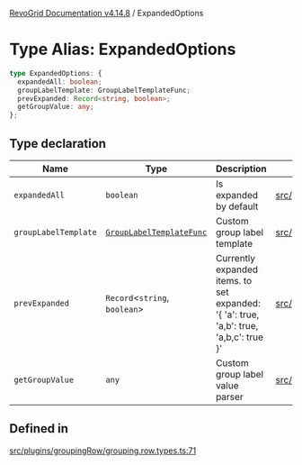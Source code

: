 [RevoGrid Documentation v4.14.8](README.md) / ExpandedOptions

# Type Alias: ExpandedOptions

```ts
type ExpandedOptions: {
  expandedAll: boolean;
  groupLabelTemplate: GroupLabelTemplateFunc;
  prevExpanded: Record<string, boolean>;
  getGroupValue: any;
};
```

## Type declaration

| Name | Type | Description | Defined in |
| ------ | ------ | ------ | ------ |
| `expandedAll` | `boolean` | Is expanded by default | [src/plugins/groupingRow/grouping.row.types.ts:80](https://github.com/revolist/revogrid/blob/e548e2f67dd1ccbf7f1e03dfbe23431ad8065184/src/plugins/groupingRow/grouping.row.types.ts#L80) |
| `groupLabelTemplate` | [`GroupLabelTemplateFunc`](TypeAlias.GroupLabelTemplateFunc.md) | Custom group label template | [src/plugins/groupingRow/grouping.row.types.ts:89](https://github.com/revolist/revogrid/blob/e548e2f67dd1ccbf7f1e03dfbe23431ad8065184/src/plugins/groupingRow/grouping.row.types.ts#L89) |
| `prevExpanded` | `Record`\<`string`, `boolean`\> | Currently expanded items. to set expanded: '{ 'a': true, 'a,b': true, 'a,b,c': true }' | [src/plugins/groupingRow/grouping.row.types.ts:75](https://github.com/revolist/revogrid/blob/e548e2f67dd1ccbf7f1e03dfbe23431ad8065184/src/plugins/groupingRow/grouping.row.types.ts#L75) |
| `getGroupValue` | `any` | Custom group label value parser | [src/plugins/groupingRow/grouping.row.types.ts:85](https://github.com/revolist/revogrid/blob/e548e2f67dd1ccbf7f1e03dfbe23431ad8065184/src/plugins/groupingRow/grouping.row.types.ts#L85) |

## Defined in

[src/plugins/groupingRow/grouping.row.types.ts:71](https://github.com/revolist/revogrid/blob/e548e2f67dd1ccbf7f1e03dfbe23431ad8065184/src/plugins/groupingRow/grouping.row.types.ts#L71)

